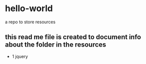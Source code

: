 # hello-world
a repo to store resources
## this read me file is created to document info about the folder in the resources
- 1 jquery
